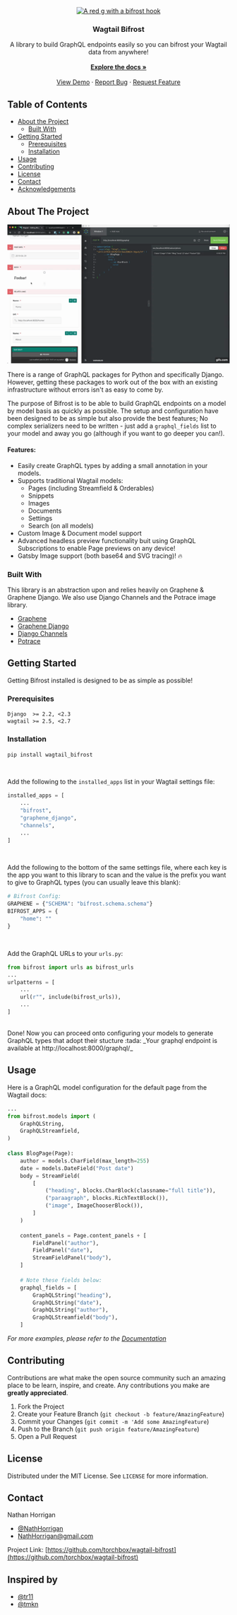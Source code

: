 <p align="center">
  <a href="https://github.com/torchbox/wagtail-bifrost">
    <img src="https://github.com/torchbox/wagtail-bifrost/raw/master/.github/wagtail-bifrost.svg?sanitize=true" alt="A red g with a bifrost hook" width="80" height="80">
  </a>

  <h3 align="center">Wagtail Bifrost</h3>

  <p align="center">
    A library to build GraphQL endpoints easily so you can bifrost your Wagtail data from anywhere!
    <br />
    <br/>
    <a href="https://wagtail-bifrost.readthedocs.io/en/latest/"><strong>Explore the docs »</strong></a>
    <br />
    <br />
    <a href="https://github.com/torchbox/wagtail-bifrost#about-the-project">View Demo</a>
    ·
    <a href="https://github.com/torchbox/wagtail-bifrost/issues">Report Bug</a>
    ·
    <a href="https://github.com/torchbox/wagtail-bifrost/issues">Request Feature</a>
  </p>
</p>



<!-- TABLE OF CONTENTS -->
## Table of Contents

* [About the Project](#about-the-project)
  * [Built With](#built-with)
* [Getting Started](#getting-started)
  * [Prerequisites](#prerequisites)
  * [Installation](#installation)
* [Usage](#usage)
* [Contributing](#contributing)
* [License](#license)
* [Contact](#contact)
* [Acknowledgements](#inspired-by)



<!-- ABOUT THE PROJECT -->
## About The Project

![GraphQL Preview Demo](docs/demo.gif)

There is a range of GraphQL packages for Python and specifically Django. 
However, getting these packages to work out of the box with an existing infrastructure 
without errors isn't as easy to come by.

The purpose of Bifrost is to be able to build GraphQL endpoints on a model by model
basis as quickly as possible. The setup and configuration have been designed 
to be as simple but also provide the best features;
No complex serializers need to be written - just add a `graphql_fields` list 
to your model and away you go (although if you want to go deeper you can!).

#### Features:
* Easily create GraphQL types by adding a small annotation in your models.
* Supports traditional Wagtail models:
    - Pages (including Streamfield & Orderables)
    - Snippets
    - Images
    - Documents
    - Settings
    - Search (on all models)
* Custom Image & Document model support
* Advanced headless preview functionality buit using GraphQL Subscriptions to enable Page previews on any device!
* Gatsby Image support (both base64 and SVG tracing)! :fire:


### Built With
This library is an abstraction upon and relies heavily on Graphene & Graphene Django.
We also use Django Channels and the Potrace image library.
* [Graphene](https://github.com/graphql-python/graphene)
* [Graphene Django](https://github.com/graphql-python/graphene)
* [Django Channels](https://github.com/django/channels)
* [Potrace](https://github.com/skyrpex/potrace)


## Getting Started

Getting Bifrost installed is designed to be as simple as possible!

### Prerequisites
```
Django  >= 2.2, <2.3
wagtail >= 2.5, <2.7
```

### Installation
`pip install wagtail_bifrost`

<br />

Add the following to the `installed_apps` list in your Wagtail settings file:

```python
installed_apps = [
    ...
    "bifrost",
    "graphene_django",
    "channels",
    ...
]
```

<br />

Add the following to the bottom of the same settings file, where each key is the app you want to this library to scan and the value is the prefix you want to give to GraphQL types (you can usually leave this blank):

```python
# Bifrost Config:
GRAPHENE = {"SCHEMA": "bifrost.schema.schema"}
BIFROST_APPS = {
    "home": ""
}
```

<br />

Add the GraphQL URLs to your `urls.py`:

```python
from bifrost import urls as bifrost_urls
...
urlpatterns = [
    ...
    url(r"", include(bifrost_urls)),
    ...
]
```

<br/>
Done! Now you can proceed onto configuring your models to generate GraphQL types that adopt their stucture :tada:
_Your graphql endpoint is available at http://localhost:8000/graphql/_
<br/>

## Usage

Here is a GraphQL model configuration for the default page from the Wagtail docs:
```python
...
from bifrost.models import (
    GraphQLString,
    GraphQLStreamfield,
)

class BlogPage(Page):
    author = models.CharField(max_length=255)
    date = models.DateField("Post date")
    body = StreamField(
        [
            ("heading", blocks.CharBlock(classname="full title")),
            ("paraagraph", blocks.RichTextBlock()),
            ("image", ImageChooserBlock()),
        ]
    )

    content_panels = Page.content_panels + [
        FieldPanel("author"),
        FieldPanel("date"),
        StreamFieldPanel("body"),
    ]

    # Note these fields below:
    graphql_fields = [
        GraphQLString("heading"),
        GraphQLString("date"),
        GraphQLString("author"),
        GraphQLStreamfield("body"),
    ]
```

_For more examples, please refer to the [Documentation](https://wagtail-bifrost.readthedocs.io/en/latest/)_



## Contributing

Contributions are what make the open source community such an amazing place to be learn, inspire, and create. Any contributions you make are **greatly appreciated**.

1. Fork the Project
2. Create your Feature Branch (`git checkout -b feature/AmazingFeature`)
3. Commit your Changes (`git commit -m 'Add some AmazingFeature`)
4. Push to the Branch (`git push origin feature/AmazingFeature`)
5. Open a Pull Request



## License

Distributed under the MIT License. See `LICENSE` for more information.



## Contact

Nathan Horrigan 
- [@NathHorrigan](https://github.com/NathHorrigan) 
- NathHorrigan@gmail.com

Project Link: [https://github.com/torchbox/wagtail-bifrost](https://github.com/torchbox/wagtail-bifrost)


<!-- ACKNOWLEDGEMENTS -->
## Inspired by
* [@tr11](https://github.com/tr11)
* [@tmkn](https://github.com/tmkn)
